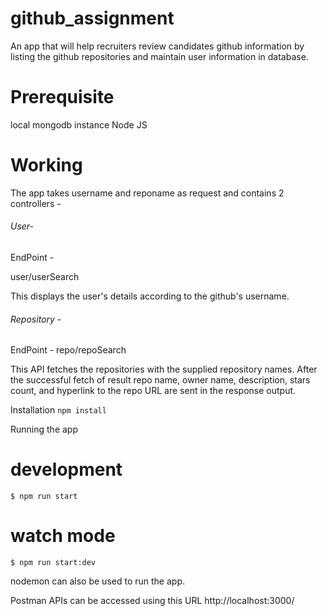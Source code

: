 # github_assignment
An app that will help recruiters review candidates github information by listing the github repositories and maintain user information in database.

# Prerequisite
local mongodb instance
Node JS

# Working

The app takes username and reponame as request and contains 2 controllers -

###### User-

EndPoint - 

user/userSearch

This displays the user's details according to the github's username.

###### Repository - 

EndPoint - 
repo/repoSearch

This API fetches the repositories with the supplied repository names. 
After the successful fetch of result repo name, owner name, description, stars count, and hyperlink to the repo URL are sent in the response output.

Installation
`npm install`

Running the app
# development
`$ npm run start`

# watch mode
`$ npm run start:dev`

nodemon can also be used to run the app.

Postman 
APIs can be accessed using this URL
http://localhost:3000/

